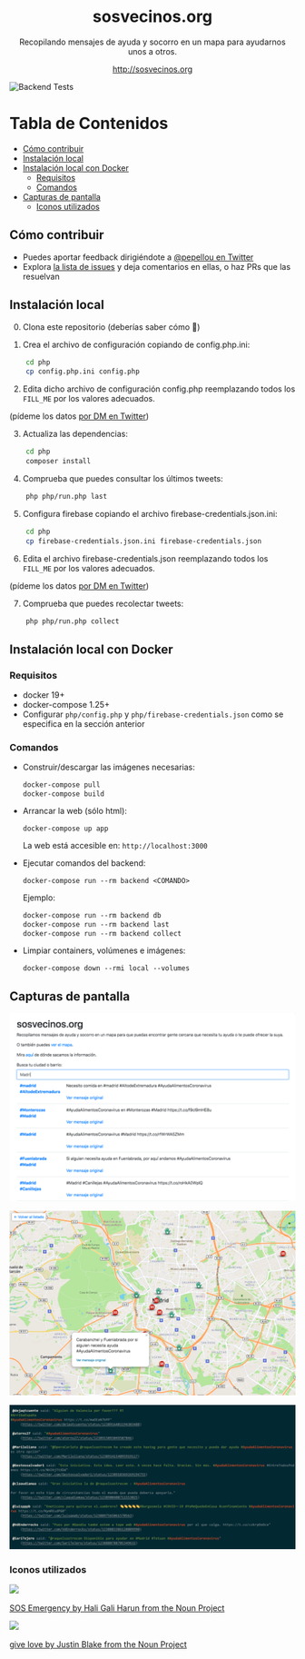 <h1 align="center">sosvecinos.org</h1>

<p align="center">Recopilando mensajes de ayuda y socorro en un mapa para ayudarnos unos a otros.</p>

<p align="center"><a href="http://sosvecinos.org">http://sosvecinos.org</a></p>

![Backend Tests](https://github.com/pepellou/ayuda-alimentos-coronavirus/workflows/Backend%20Tests/badge.svg)

# Tabla de Contenidos

* [Cómo contribuir](#cómo-contribuir)
* [Instalación local](#instalación-local)
* [Instalación local con Docker](#instalación-local-con-docker)
    * [Requisitos](#requisitos)
    * [Comandos](#comandos)
* [Capturas de pantalla](#capturas-de-pantalla)
    * [Iconos utilizados](#iconos-utilizados)


## Cómo contribuir

- Puedes aportar feedback dirigiéndote a [@pepellou en Twitter](https://twitter.com/pepellou)
- Explora [la lista de issues](https://github.com/pepellou/ayuda-alimentos-coronavirus/issues) y deja comentarios en ellas, o haz PRs que las resuelvan


## Instalación local

0) Clona este repositorio (deberías saber cómo :grimacing:)

1) Crea el archivo de configuración copiando de config.php.ini:

```bash
    cd php
    cp config.php.ini config.php
```

2) Edita dicho archivo de configuración config.php reemplazando todos los `FILL_ME` por los valores adecuados.

(pídeme los datos [por DM en Twitter](https://twitter.com/messages/compose?recipient_id=133220267))

3) Actualiza las dependencias:

```bash
    cd php
    composer install
```

4) Comprueba que puedes consultar los últimos tweets:

```bash
    php php/run.php last
```

5) Configura firebase copiando el archivo firebase-credentials.json.ini:

```bash
    cd php
    cp firebase-credentials.json.ini firebase-credentials.json
```

6) Edita el archivo firebase-credentials.json reemplazando todos los `FILL_ME` por los valores adecuados.

(pídeme los datos [por DM en Twitter](https://twitter.com/messages/compose?recipient_id=133220267))

7) Comprueba que puedes recolectar tweets:

```bash
    php php/run.php collect
```

## Instalación local con Docker

### Requisitos

- docker 19+
- docker-compose 1.25+
- Configurar `php/config.php` y `php/firebase-credentials.json` como se especifica en la sección anterior

### Comandos

- Construir/descargar las imágenes necesarias:
  ```
  docker-compose pull
  docker-compose build
  ```
- Arrancar la web (sólo html):
  ```
  docker-compose up app
  ```

  La web está accesible en: `http://localhost:3000`

- Ejecutar comandos del backend:
  ```
  docker-compose run --rm backend <COMANDO>
  ```
  Ejemplo:
  ```
  docker-compose run --rm backend db
  docker-compose run --rm backend last
  docker-compose run --rm backend collect
  ```
- Limpiar containers, volúmenes e imágenes:
  ```
  docker-compose down --rmi local --volumes
  ```

## Capturas de pantalla

![Listado filtrable](/img/screenshots/list.png)

![Mapa](/img/screenshots/map.png)

![Mostrar últimos](/img/screenshots/show_last.png)

### Iconos utilizados

<img src="https://raw.githubusercontent.com/pepellou/ayuda-alimentos-coronavirus/master/img/icons/icon_sos.svg?sanitize=true" width="10%">

[SOS Emergency by Hali Gali Harun from the Noun Project](https://thenounproject.com/search/?q=sos&i=457451)

<img src="https://raw.githubusercontent.com/pepellou/ayuda-alimentos-coronavirus/master/img/icons/icon_volunteer.svg?sanitize=true" width="10%">

[give love by Justin Blake from the Noun Project](https://thenounproject.com/search/?q=hand%20heart&i=865924)
